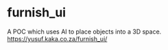# furnish_ui
A POC which uses AI to place objects into a 3D space. https://yusuf.kaka.co.za/furnish_ui/
